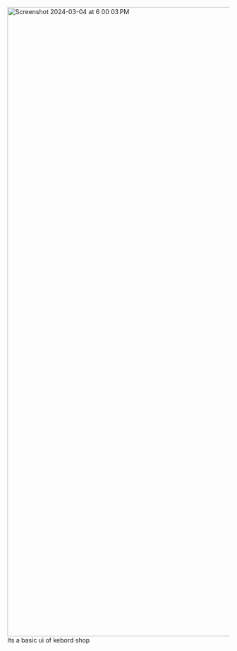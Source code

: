 <img width="1426" alt="Screenshot 2024-03-04 at 6 00 03 PM" src="https://github.com/nihaanth/Keyboard_shop_ui/assets/73058802/086f3273-b74e-4eaa-a9a7-6d443417c25d">Its a basic ui of kebord shop 


